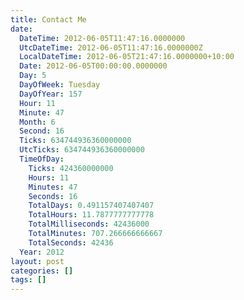 ```yaml
---
title: Contact Me
date:
  DateTime: 2012-06-05T11:47:16.0000000
  UtcDateTime: 2012-06-05T11:47:16.0000000Z
  LocalDateTime: 2012-06-05T21:47:16.0000000+10:00
  Date: 2012-06-05T00:00:00.0000000
  Day: 5
  DayOfWeek: Tuesday
  DayOfYear: 157
  Hour: 11
  Minute: 47
  Month: 6
  Second: 16
  Ticks: 634744936360000000
  UtcTicks: 634744936360000000
  TimeOfDay:
    Ticks: 424360000000
    Hours: 11
    Minutes: 47
    Seconds: 16
    TotalDays: 0.491157407407407
    TotalHours: 11.7877777777778
    TotalMilliseconds: 42436000
    TotalMinutes: 707.266666666667
    TotalSeconds: 42436
  Year: 2012
layout: post
categories: []
tags: []
---
```


